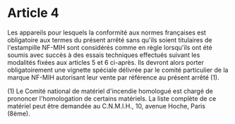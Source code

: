 # Article 4

Les appareils pour lesquels la conformité aux normes françaises est obligatoire aux termes du présent arrêté sans qu'ils soient titulaires de l'estampille NF-MIH sont considérés comme en règle lorsqu'ils ont été soumis avec succès à des essais techniques effectués suivant les modalités fixées aux articles 5 et 6 ci-après. Ils devront alors porter obligatoirement une vignette spéciale délivrée par le comité particulier de la marque NF-MIH autorisant leur vente par référence au présent arrêté (1).

(1) Le Comité national de matériel d'incendie homologué est chargé de prononcer l'homologation de certains matériels. La liste complète de ce matériel peut être demandée au C.N.M.I.H., 10, avenue Hoche, Paris (8ème).
